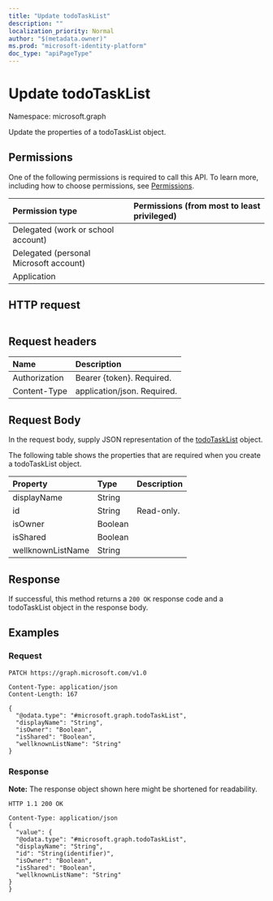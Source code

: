```yaml
---
title: "Update todoTaskList"
description: ""
localization_priority: Normal
author: "$(metadata.owner)"
ms.prod: "microsoft-identity-platform"
doc_type: "apiPageType"
---
```


# Update todoTaskList

Namespace: microsoft.graph

Update the properties of a todoTaskList object.

## Permissions

One of the following permissions is required to call this API. To learn more, including how to choose permissions, see [Permissions](/graph/permissions-reference).

| Permission type                        | Permissions (from most to least privileged) |
| :------------------------------------- | :------------------------------------------ |
| Delegated (work or school account)     |                                             |
| Delegated (personal Microsoft account) |                                             |
| Application                            |                                             |

## HTTP request

<!-- {
  "blockType": "ignored"
}
-->

```http

```

## Request headers

| Name          | Description                 |
| :------------ | :-------------------------- |
| Authorization | Bearer {token}. Required.   |
| Content-Type  | application/json. Required. |

## Request Body

In the request body, supply JSON representation of the [todoTaskList](../resources/-todotasklist.md) object.

<!-- Actions and Functions -->

<!-- CRUD Methods -->

The following table shows the properties that are required when you create a todoTaskList object.

| Property          | Type    | Description |
| :---------------- | :------ | :---------- |
| displayName       | String  |             |
| id                | String  | Read-only.  |
| isOwner           | Boolean |             |
| isShared          | Boolean |             |
| wellknownListName | String  |             |

## Response

If successful, this method returns a `200 OK` response code and a todoTaskList object in the response body.

## Examples

### Request

<!-- {
  "blockType": "request",
  "name": "update_todotasklist"
}
-->

```http
PATCH https://graph.microsoft.com/v1.0

Content-Type: application/json
Content-Length: 167

{
  "@odata.type": "#microsoft.graph.todoTaskList",
  "displayName": "String",
  "isOwner": "Boolean",
  "isShared": "Boolean",
  "wellknownListName": "String"
}

```

### Response

**Note:** The response object shown here might be shortened for readability.

<!-- {
  "blockType": "response",
  "truncated": true,
  "@odata.type": "microsoft.toDo.todoTaskList"
}
-->

```http
HTTP 1.1 200 OK

Content-Type: application/json
{
  "value": {
  "@odata.type": "#microsoft.graph.todoTaskList",
  "displayName": "String",
  "id": "String(identifier)",
  "isOwner": "Boolean",
  "isShared": "Boolean",
  "wellknownListName": "String"
}
}

```
